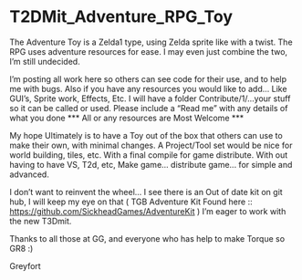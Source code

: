 T2DMit_Adventure_RPG_Toy
========================

The Adventure Toy is a Zelda1 type, using Zelda sprite like with a twist.  The RPG uses adventure resources for ease.  I may even just combine the two, I’m still undecided.

I’m posting all work here so others can see code for their use, and to help me with bugs.    Also if you have any resources you would like to add...  Like GUI’s, Sprite work, Effects, Etc.  I will have a folder Contribute/1/...your stuff so it can be called or used.  Please include a “Read me” with any details of what you done  *** All or any resources are Most Welcome *** 

My hope Ultimately is to have a Toy out of the box that others can use to make their own, with minimal changes.  A Project/Tool set would be nice for world building, tiles, etc.  With a final compile for game distribute.  With out having to have VS, T2d, etc, Make game... distribute game... for simple and advanced.    

I don’t want to reinvent the wheel... I see there is an Out of date kit on git hub, I will keep my eye on that ( TGB Adventure Kit Found here :: https://github.com/SickheadGames/AdventureKit )   I’m eager to work with the new T3Dmit.  

Thanks to all those at GG, and everyone who has help to make Torque so GR8 :)  

Greyfort
